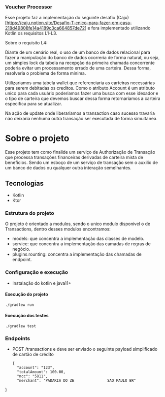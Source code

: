 ### Voucher Processor

Esse projeto faz a implementação do seguinte desáfio (Caju)[https://caju.notion.site/Desafio-T-cnico-para-fazer-em-casa-218d49808fe14a4189c3ca664857de72] e fora implementado utilizando Kotlin 
os requisitos L1-L3.

Sobre o requisito L4:

Diante de um cenário real, o uso de um banco de dados relacional para fazer a manipulação do banco de dados ocorreria de forma natural, ou seja, um simples lock da tabela na recepção da primeira chamada concorrente
poderia evitar um processamento errado de uma carteira. Dessa forma, resolveria o problema de forma minima. 

Utilizariamos uma tabela wallet que referenciaria as carteiras necessárias para serem debitadas os creditos. Como o atributo Account é um atributo unico para cada usuário poderiamos fazer uma busca com esse idexador
e o tipo de carteira que devemos buscar dessa forma retornariamos a carteira especifica para se atualizar. 

Na ação de update onde liberariamos a transaction caso sucesso travaria não deixaria nenhuma outra transação ser executada de forma simultanea. 


# Sobre o projeto

Esse projeto tem como finalide um serviço de Authorização de Transação que processa transações financeiras derivadas de carteira mista de beneficios. Sendo um esboço de um serviço de transação sem o auxilio de um banco de dados ou qualquer outra interação semelhantes. 

## Tecnologias
- Kotlin
- Ktor

### Estrutura do projeto
O projeto é orientado a modulos, sendo o unico modulo disponivel o de Transactions, dentro desses modulos encontramos:
- models: que concentra a implementação das classes de modelo.
- service: que concentra a implementação das camadas de regras de negócio.
- plugins.rounting: concentra a implementação das chamadas de endpoint.

### Configuração e execução
- Instalação do kotlin e java11+
#### Execução do projeto
```
./gradlew run
```

#### Execução dos testes
```
./gradlew test
```

### Endpoints

- POST /transactions
  e deve ser enviado o seguinte payload simplificado de cartão de crédito
  ```
  {
	"account": "123",
	"totalAmount": 100.00,
	"mcc": "5811",
	"merchant": "PADARIA DO ZE               SAO PAULO BR"
}
  ```
